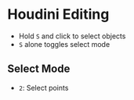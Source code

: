 # Houdini Editing

- Hold `S` and click to select objects
- `S` alone toggles select mode

## Select Mode

- `2`: Select points